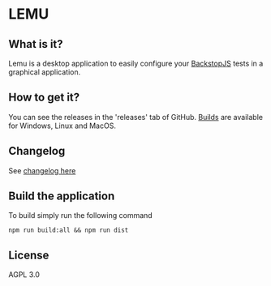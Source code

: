 # LEMU

## What is it?
Lemu is a desktop application to easily configure your [BackstopJS](https://github.com/garris/BackstopJS) tests in a graphical application.

## How to get it?
You can see the releases in the 'releases' tab of GitHub. [Builds](https://github.com/Vince-F/lemu/releases) are available for Windows, Linux and MacOS.

## Changelog
See [changelog here](CHANGELOG.md)

## Build the application
To build simply run the following command 
```
npm run build:all && npm run dist
```

## License
AGPL 3.0
